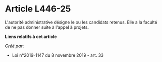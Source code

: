# Article L446-25

L'autorité administrative désigne le ou les candidats retenus. Elle a la faculté de ne pas donner suite à l'appel à projets.

**Liens relatifs à cet article**

_Créé par_:

  - Loi n°2019-1147 du 8 novembre 2019 - art. 33
